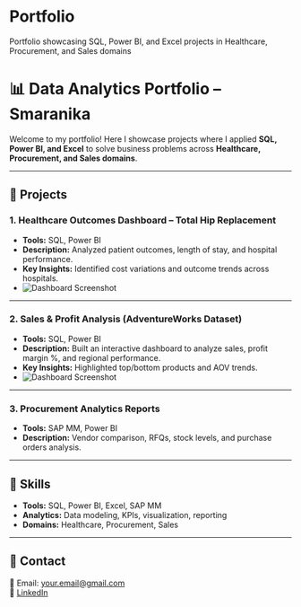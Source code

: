 # Portfolio
Portfolio showcasing SQL, Power BI, and Excel projects in Healthcare, Procurement, and Sales domains
# 📊 Data Analytics Portfolio – Smaranika  

Welcome to my portfolio! Here I showcase projects where I applied **SQL, Power BI, and Excel** to solve business problems across **Healthcare, Procurement, and Sales domains**.  

---

## 🔹 Projects  

### 1. Healthcare Outcomes Dashboard – Total Hip Replacement  
- **Tools:** SQL, Power BI  
- **Description:** Analyzed patient outcomes, length of stay, and hospital performance.  
- **Key Insights:** Identified cost variations and outcome trends across hospitals.  
- ![Dashboard Screenshot](screenshot-healthcare.png)  

---

### 2. Sales & Profit Analysis (AdventureWorks Dataset)  
- **Tools:** SQL, Power BI  
- **Description:** Built an interactive dashboard to analyze sales, profit margin %, and regional performance.  
- **Key Insights:** Highlighted top/bottom products and AOV trends.  
- ![Dashboard Screenshot](screenshot-sales.png)  

---

### 3. Procurement Analytics Reports  
- **Tools:** SAP MM, Power BI  
- **Description:** Vendor comparison, RFQs, stock levels, and purchase orders analysis.  

---

## 🔹 Skills  
- **Tools:** SQL, Power BI, Excel, SAP MM  
- **Analytics:** Data modeling, KPIs, visualization, reporting  
- **Domains:** Healthcare, Procurement, Sales  

---

## 🔹 Contact  
📧 Email: your.email@gmail.com  
🔗 [LinkedIn](https://linkedin.com/in/yourprofile)  
